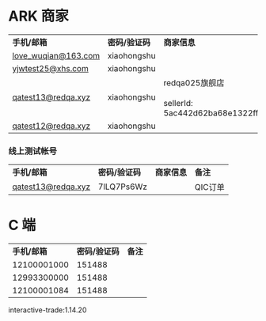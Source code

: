 # ARK 商家

|   |   |   |
|---|---|---|
|**手机/邮箱**|**密码/验证码**|**商家信息**|
|love_wuqian@163.com|xiaohongshu||
|yjwtest25@xhs.com|xiaohongshu||
|qatest13@redqa.xyz|xiaohongshu|redqa025旗舰店<br><br>sellerId: 5ac442d62ba68e1322ff9f09|
|[qatest12@redqa.xyz](qatest12@redqa.xyz)|xiaohongshu||

### 线上测试帐号

|   |   |   |   |
|---|---|---|---|
|**手机/邮箱**|**密码/验证码**|**商家信息**|**备注**|
|[qatest13@redqa.xyz](qatest13@redqa.xyz)|7lLQ7Ps6Wz||QIC订单|

# C 端

|   |   |   |
|---|---|---|
|**手机/邮箱**|**密码/验证码**|**备注**|
|12100001000|151488||
|12993300000|151488||
|12100001084|151488||
interactive-trade:1.14.20